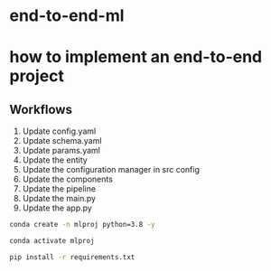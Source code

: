 # end-to-end-ml
# how to implement an end-to-end project


## Workflows

1. Update config.yaml
2. Update schema.yaml
3. Update params.yaml
4. Update the entity
5. Update the configuration manager in src config
6. Update the components
7. Update the pipeline
8. Update the main.py
9. Update the app.py

``` bash
conda create -n mlproj python=3.8 -y
```
``` bash
conda activate mlproj
```
``` bash
pip install -r requirements.txt
```
